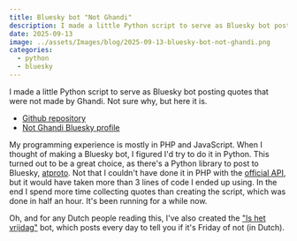 ```yaml
---
title: Bluesky bot "Not Ghandi"
description: I made a little Python script to serve as Bluesky bot posting quotes that were not made by Ghandi. Not sure why, but here it is.
date: 2025-09-13
image: ../assets/Images/blog/2025-09-13-bluesky-bot-not-ghandi.png
categories:
  - python
  - bluesky
---
```

I made a little Python script to serve as Bluesky bot posting quotes that were not made by Ghandi. Not sure why, but here it is.

- [Github repository](https://github.com/FamousWolf/bluesky-bot-not-ghandi)
- [Not Ghandi Bluesky profile](https://bsky.app/profile/notghandi.bsky.social)

My programming experience is mostly in PHP and JavaScript. When I thought of making a Bluesky bot, I figured I'd try to do it in Python. This turned out to be a great choice, as there's a Python library to post to Bluesky, [atproto](https://atproto.blue). Not that I couldn't have done it in PHP with the [official API](https://docs.bsky.app/docs/category/http-reference), but it would have taken more than 3 lines of code I ended up using. In the end I spend more time collecting quotes than creating the script, which was done in half an hour. It's been running for a while now.

Oh, and for any Dutch people reading this, I've also created the ["Is het vrijdag"](https://bsky.app/profile/ishetvrijdag.bsky.social) bot, which posts every day to tell you if it's Friday of not (in Dutch). 
